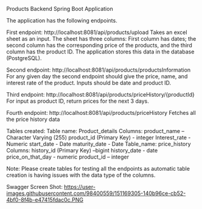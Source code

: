 Products Backend Spring Boot Application 

The application has the following endpoints.

First endpoint:  http://localhost:8081/api/products/upload 
Takes an excel sheet as an input. The sheet has three columns: First column has dates; the second column has the corresponding price of the products, and the third column has the product ID. The application stores this data in the database (PostgreSQL). 

Second endpoint: http://localhost:8081/api/products/productsInformation
For any given day the second endpoint should give the price, name, and interest rate of the product. Inputs should be date and product ID. 

Third endpoint:  http://localhost:8081/api/products/priceHistory/{productId}
For input as product ID, return prices for the next 3 days. 

Fourth endpoint: http://localhost:8081/api/products/priceHistory
Fetches all the price history data

Tables created:
Table name: Product_details
 Columns:
 product_name – Character Varying (255)
 product_id (Primary Key) - integer
 Interest_rate - Numeric
 start_date - Date
 maturity_date - Date
Table_name: price_history
 Columns:
 history_id (Primary Key) –bigint
 history_date - date
 price_on_that_day - numeric 
 product_id – integer
 
 Note: Please create tables for testing all the endpoints as automatic table creation is having issues with the data type of the columns.
 
 Swagger Screen Shot:
 https://user-images.githubusercontent.com/98400559/151169305-140b96ce-cb52-4bf0-8f4b-e47415fdac0c.PNG
 
 
 
 
 
 
